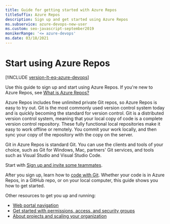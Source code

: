 ```yaml
---
title: Guide for getting started with Azure Repos 
titleSuffix: Azure Repos 
description: Sign up and get started using Azure Repos 
ms.subservice: azure-devops-new-user
ms.custom: seo-javascript-september2019
monikerRange: '<= azure-devops'
ms.date: 03/18/2021
---
```


# Start using Azure Repos

[!INCLUDE [version-lt-eq-azure-devops](../../includes/version-lt-eq-azure-devops.md)]

Use this guide to sign up and start using Azure Repos. If you're new to Azure Repos, see [What is Azure Repos?](what-is-repos.md)

Azure Repos includes free unlimited private Git repos, so Azure Repos is easy to try out. Git is the most commonly used version control system today and is quickly becoming the standard for version control. Git is a distributed version control system, meaning that your local copy of code is a complete version control repository. These fully functional local repositories make it easy to work offline or remotely. You commit your work locally, and then sync your copy of the repository with the copy on the server.

Git in Azure Repos is standard Git. You can use the clients and tools of your choice, such as Git for Windows, Mac, partners' Git services, and tools such as Visual Studio and Visual Studio Code.

Start with [Sign up and invite some teammates](sign-up-invite-teammates.md).

After you sign up, learn how to [code with Git](../../user-guide/code-with-git.md?view=azure-devops&preserve-view=true). Whether your code is in Azure Repos, in a GitHub repo, or on your local computer, this guide shows you how to get started.

Other resources to get you up and running:

- [Web portal navigation](../../project/navigation/index.md)
- [Get started with permissions, access, and security groups](../../organizations/security/about-permissions.md)
- [About projects and scaling your organization](../../organizations/projects/about-projects.md)